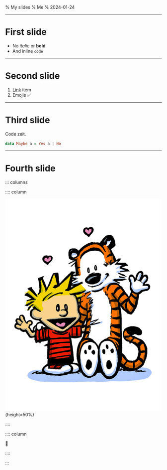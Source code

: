 % My slides
% Me
% 2024-01-24

---

# First slide

- No _italic_ or **bold**
- And inline `code`

---

# Second slide

1. [Link](http://www.link.com) item
2. Emojis ✅

---

# Third slide

Code zeit.

```haskell
data Maybe a = Yes a | No
```

---

# Fourth slide

::: columns

:::: column

![](example.png){height=50%}

::::

:::: column

👋

::::

:::
